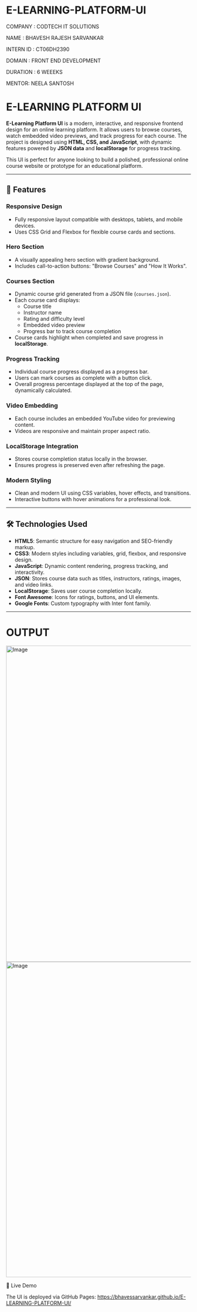 # E-LEARNING-PLATFORM-UI
COMPANY : CODTECH IT SOLUTIONS

NAME : BHAVESH RAJESH SARVANKAR

INTERN ID : CT06DH2390

DOMAIN : FRONT END DEVELOPMENT

DURATION : 6 WEEEKS

MENTOR: NEELA SANTOSH

# E-LEARNING PLATFORM UI

**E-Learning Platform UI** is a modern, interactive, and responsive frontend design for an online learning platform. It allows users to browse courses, watch embedded video previews, and track progress for each course. The project is designed using **HTML, CSS, and JavaScript**, with dynamic features powered by **JSON data** and **localStorage** for progress tracking.

This UI is perfect for anyone looking to build a polished, professional online course website or prototype for an educational platform.

---

## 🌟 Features

### Responsive Design
- Fully responsive layout compatible with desktops, tablets, and mobile devices.
- Uses CSS Grid and Flexbox for flexible course cards and sections.

### Hero Section
- A visually appealing hero section with gradient background.
- Includes call-to-action buttons: "Browse Courses" and "How It Works".

### Courses Section
- Dynamic course grid generated from a JSON file (`courses.json`).
- Each course card displays:
  - Course title
  - Instructor name
  - Rating and difficulty level
  - Embedded video preview
  - Progress bar to track course completion
- Course cards highlight when completed and save progress in **localStorage**.

### Progress Tracking
- Individual course progress displayed as a progress bar.
- Users can mark courses as complete with a button click.
- Overall progress percentage displayed at the top of the page, dynamically calculated.

### Video Embedding
- Each course includes an embedded YouTube video for previewing content.
- Videos are responsive and maintain proper aspect ratio.

### LocalStorage Integration
- Stores course completion status locally in the browser.
- Ensures progress is preserved even after refreshing the page.

### Modern Styling
- Clean and modern UI using CSS variables, hover effects, and transitions.
- Interactive buttons with hover animations for a professional look.

---

## 🛠️ Technologies Used
- **HTML5**: Semantic structure for easy navigation and SEO-friendly markup.
- **CSS3**: Modern styles including variables, grid, flexbox, and responsive design.
- **JavaScript**: Dynamic content rendering, progress tracking, and interactivity.
- **JSON**: Stores course data such as titles, instructors, ratings, images, and video links.
- **LocalStorage**: Saves user course completion locally.
- **Font Awesome**: Icons for ratings, buttons, and UI elements.
- **Google Fonts**: Custom typography with Inter font family.

---

# OUTPUT

<img width="1897" height="862" alt="Image" src="https://github.com/user-attachments/assets/7280885e-bf76-4748-8bbf-53e71abf885f" />

<img width="1897" height="860" alt="Image" src="https://github.com/user-attachments/assets/009bba5a-e741-43d5-a19b-1d33ed483356" />

🔗 Live Demo

The UI is deployed via GitHub Pages:
https://bhavessarvankar.github.io/E-LEARNING-PLATFORM-UI/
